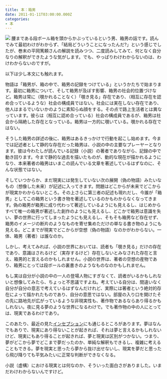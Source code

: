 ```yaml
---
title: 本：箱男
date: 2011-01-11T03:00:00.000Z
categories:
- 本
---
```

[![](http://ec3.images-amazon.com/images/I/51OiNce2P1L._SL180_.jpg)](http://www.amazon.co.jp/gp/product/4101121168?ie=UTF8&tag=yutakayamaguc-22&linkCode=as2&camp=247&creative=7399&creativeASIN=4101121168) 腰まである段ボール箱を頭からかぶっているという男、箱男の話です。読んでみて最初わけがわからず、「結局どういうことになったんだ?」という感じでしたが、巻末の平岡篤頼さんの解説を読みつつ、二度読みしてみて、何となく自分なりの解釈ができたような気がします。でも、やっぱりわけわからないのは、わけわからないのですが。

<!-- more -->

以下は少し本文にも触れます。

物語は「箱男が、箱の中で、箱男の記録をつけている」というかたちで始まります。最初に箱男について、そして箱男が及ぼす影響、箱男の社会的位置づけなど。箱男は常に（覗かれることなく）「覗き見る」存在であり、（相互に存在を認め合っているような）社会の構成員ではない。社会には実在しない存在であり、他人はまるでいないかのように素知らぬ顔をする。その点で路上生活者とは異なっています。彼らは（相互に認め合っている）社会の構成員であるが、箱男は社会から隔絶した存在となっている。箱男は一方的に覗いている。覗かれる存在ではない。

そうした箱男の詳述の後に、箱男はあるきっかけで行動を起こし始めます。今までは記述者として静的な存在だった箱男は、小説の中の主要なプレーヤーとなります。彼は今わたしが読んでいる記録（小説）の著者でありながら、記録の中で動き回ります。今まで静的な過去を描いたものが、動的な現在が描かれるようになり、本来著者の箱男はいまこの読んでいる文章を著述しているはずなのに、そんな状態ではない。

そしていつからか、まだ現実には発生していない次の展開（偽の物語）みたいなもの（想像した未来）が記述に入ってきます。問題はどこからが未来でどこからが現実かわからないところ。その上さらに第三者の記述も現れだし、今誰が「箱男」としてこの箱男という書き物を著述しているのかもわからなくなってきます。偽の箱男が箱男に成り代わって著述しているようにも見えるし、はじめからすべて唯一の箱男が著述した創作のようにも見えるし、どこかで箱男は意識を失い、夢の世界に行ってしまったようにも見えるし、そもそも箱男など存在せず、箱男のイメージの断片のようなものを寄せ集めただけの単なる書き物のようにも見える。どこまでが現実でどこからが空想（偽の物語）なのかがわからない。一体、箱男（著者）は誰なのか。

しかし、考えてみれば、小説の世界においては、読者も「覗き見る」だけの存在であり、意識はされるけど（実存するけど）存在しないとみなされた存在と言え、箱男的と言えるのかもしれません。小説の世界は、著者の空想の産物であり、箱男にとっては段ボールの裏書きのようなものなのかもしれません。

もし実は自分が小説の中の一人の登場人物にすぎなくて、読者がいるかもしれないと想像してみたら、ちょっと不思議ですよね。考えている自分は、間違いなく自分が自分の意志で考えているはずなんだけれど、実際には著者という絶対的存在によって描かれたものであり、自分の意思ではない。部屋の入り口を開けたその先に路地先が広がっているような非現実性も、著作物であるならあり得るかもしれない。夜に見る夢のような世界になるわけで。でも著作物の中の人にとっては、現実であるわけであり。

このあたり、最近の見た[インセプション](http://wwws.warnerbros.co.jp/inception/dvd/)にも通じるところがあります。夢はなんでもありで、現実にあり得ないことが起きれば、それは夢と言えるかもしれないけど、現実にもあり得ることが起きれば、夢と現実は区別がつかない。つまり、夢がどこから夢でどこまで夢だったのか、単純な解釈もできるし、複雑に考えることもできる。夢を現実と思ったら夢から抜け出せないし、現実を夢だと思ったら飛び降りても平気みたいに正常な判断ができなくなる。

小説（虚構）における現実とは何なのか、そういった面白さがありました。いまだわけわからないんですけど。
